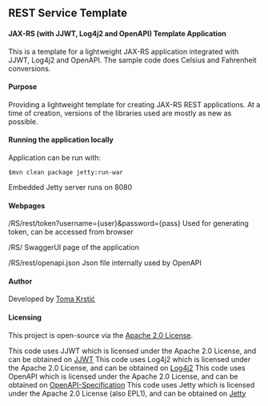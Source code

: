 ## REST Service Template

#### JAX-RS (with JJWT, Log4j2 and OpenAPI) Template Application

This is a template for a lightweight JAX-RS application integrated with JJWT, Log4j2 and OpenAPI. The sample code does Celsius and Fahrenheit conversions.

#### Purpose

Providing a lightweight template for creating JAX-RS REST applications. At a time of creation, versions of the libraries used are mostly as new as possible.

#### Running the application locally

Application can be run with:

    $mvn clean package jetty:run-war

Embedded Jetty server runs on 8080

#### Webpages

/RS/rest/token?username={user}&password={pass}
	Used for generating token, can be accessed from browser

/RS/
	SwaggerUI page of the application

/RS/rest/openapi.json
	Json file internally used by OpenAPI

#### Author

Developed by [Toma Krstić](https://github.com/TomasCruz/)

#### Licensing

This project is open-source via the [Apache 2.0 License](http://www.apache.org/licenses/LICENSE-2.0).

This code uses JJWT which is licensed under the Apache 2.0 License, and can be obtained on [JJWT](https://github.com/jwtk/jjwt)
This code uses Log4j2 which is licensed under the Apache 2.0 License, and can be obtained on [Log4j2](https://logging.apache.org/log4j/2.0/)
This code uses OpenAPI which is licensed under the Apache 2.0 License, and can be obtained on [OpenAPI-Specification](https://github.com/OAI/OpenAPI-Specification)
This code uses Jetty which is licensed under the Apache 2.0 License (also EPL1), and can be obtained on [Jetty](https://github.com/eclipse/jetty.project)

